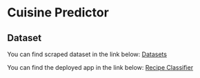 # Cuisine Predictor

## Dataset
You can find scraped dataset in the link below:
[Datasets](https://drive.google.com/drive/folders/1DCNO_SwNzeXmvrEiHtazwUQggIS2s-li?usp=share_link)

You can find the deployed app in the link below:
[Recipe Classifier](https://selinmergen-yap470-project-run-ykcxmz.streamlit.app)
